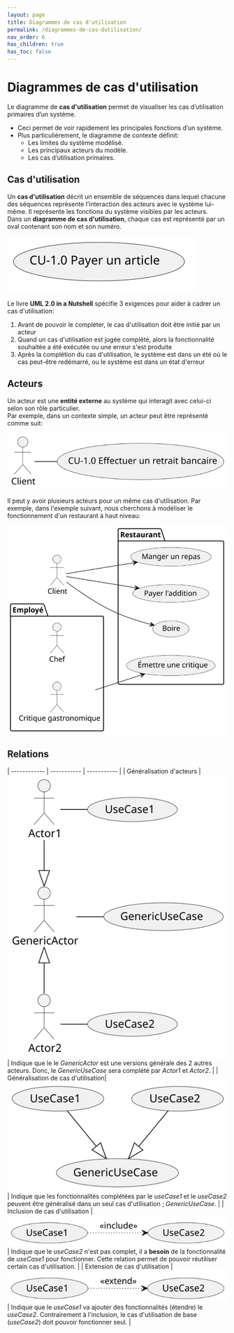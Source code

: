 ```yaml
---
layout: page
title: Diagrammes de cas d'utilisation
permalink: /diagrammes-de-cas-dutilisation/
nav_order: 6
has_children: true
has_toc: false
---
```



# Diagrammes de cas d'utilisation
Le diagramme de **cas d'utilisation** permet de visualiser les cas
d’utilisation primaires d’un système.
- Ceci permet de voir rapidement les principales
fonctions d’un système.
- Plus particulièrement, le diagramme de contexte définit:
    - Les limites du système modélisé.
    - Les principaux acteurs du modèle.
    - Les cas d’utilisation primaires.  

## Cas d'utilisation
Un **cas d'utilisation** décrit un ensemble de séquences dans
lequel chacune des séquences représente l’interaction des acteurs
avec le système lui-même. Il représente les fonctions du système
visibles par les acteurs.  
Dans un **diagramme de cas d'utilisation**, chaque cas est représenté par un oval contenant son nom et son numéro.

![](/out/plant_uml/useCase/useCase.svg)

Le livre **UML 2.0 in a Nutshell** spécifie 3 exigences pour aider à cadrer un cas d'utilisation:

1. Avant de pouvoir le compléter, le cas d'utilisation doit être initié par un acteur
2. Quand un cas d'utilisation est jugée complété, alors la fonctionnalité souhaitée a été exécutée ou une erreur s'est produite
3. Après la complétion du cas d'utilisation, le système est dans un été où le cas peut-être redémarré, ou le système est dans un état d'erreur
## Acteurs

Un acteur est une **entité externe** au système qui interagit avec celui-ci selon son rôle particulier.  
Par exemple, dans un contexte simple, un acteur peut être représenté comme suit:  
  
    
![](/out/plant_uml/acteurRepr%C3%A9sentation/acteurRepr%C3%A9sentation.svg)

Il peut y avoir plusieurs acteurs pour un même cas d'utilisation. Par exemple, dans l'exemple suivant, nous cherchons à modéliser le fonctionnement d'un restaurant à haut niveau:  

![](/out/plant_uml/restoExemple/restoExemple.svg)

## Relations

| ------------ | ----------- | ----------- |
| Généralisation d'acteurs | ![](/out/plant_uml/actorsGeneralizationExample/actorsGeneralizationExample.svg) | Indique que le le *GenericActor* est une versions générale des 2 autres acteurs. Donc, le *GenericUseCase* sera complété par *Actor1* et *Actor2*. |
| Généralisation de cas d'utilisation| ![](/out/plant_uml/useCaseGeneralizationExample/useCaseGeneralizationExample.svg) | Indique que les fonctionnalités complétées par le *useCase1* et le *useCase2* peuvent être généralisé dans un seul cas d'utilisation ; *GenericUseCase*. |
| Inclusion de cas d'utilisation | ![](/out/plant_uml/useCaseInclusionExample/useCaseInclusionExample.svg) | Indique que le *useCase2* n'est pas complet, il a **besoin** de la fonctionnalité de *useCase1* pour fonctionner. Cette relation permet de pouvoir réutiliser certain cas d'utilisation. |
| Extension de cas d'utilisation | ![](/out/plant_uml/useCaseExtensionExample/useCaseExtensionExample.svg) | Indique que le *useCase1* va ajouter des fonctionnalités (étendre) le *useCase2*. Contrairement à l'inclusion, le cas d'utilisation de base (*useCase2*) doit pouvoir fonctionner seul. |